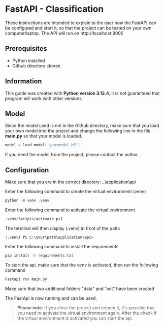 # FastAPI - Classification
These instructions are intended to explain to the user how the FastAPI can be configured
and start it, so that the project can be tested on your own computer/laptop. The API will run on
http://localhost:8000

## Prerequisites

- Python installed
- Github directory cloned


## Information
This guide was created with **Python version 3.12.4**, it is not guaranteed that program will work with other versions.

## Model
Since the model used is not in the Github directory, make sure that you load your own model into the project and change the following line in the file **main.py** 
so that your model is loaded.
````ps1
model = load_model('yourmodel.h5')
````
If you need the model from the project, please contact the author.

## Configuration
Make sure that you are in the correct directory: ..\application\api

Enter the following command to create the virtual environment (venv)
````ps1
python -m venv .venv
````

Enter the following command to activate the virtual environment
````ps1
.venv/Scripts/activate.ps1
````
The terminal will then display (.venv) in front of the path:

````
(.venv) PS C:\your\path\application\api>
````
Enter the following command to install the requirements
````ps1
pip install -r requirements.txt
````

To start the api, make sure that the venv is activated, then run the following command
````ps1
Fastapi run main.py
````

Make sure that two additional folders "data" and "oct" have been created

The FastApi is now running and can be used.

>**Please note**: If you close the project and reopen it, it's possible that you need to activate 
the virtual environment again. After the check if the virtual environment is activated you can start the api.

